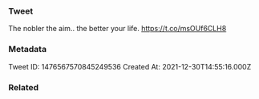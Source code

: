### Tweet
The nobler the aim.. the better your life. https://t.co/msOUf6CLH8

### Metadata
Tweet ID: 1476567570845249536
Created At: 2021-12-30T14:55:16.000Z

### Related


